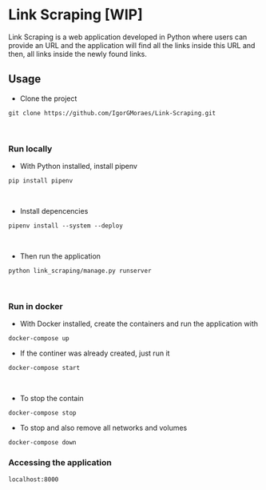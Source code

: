 # Link Scraping [WIP]

Link Scraping is a web application developed in Python where users can provide an URL and the application will find all the links inside this URL and then, all links inside the newly found links.

## Usage

-  Clone the project
```
git clone https://github.com/IgorGMoraes/Link-Scraping.git
```
<br>

### Run locally
-  With Python installed, install pipenv
```
pip install pipenv
```
<br>

-  Install depencencies
```
pipenv install --system --deploy
```
<br>

-  Then run the application
```
python link_scraping/manage.py runserver
```
<br>

### Run in docker
-  With Docker installed, create the containers and run the application with
```
docker-compose up
```
- If the continer was already created, just run it 
```
docker-compose start
```
<br>

- To stop the contain
```
docker-compose stop
```
- To stop and also remove all networks and volumes
```
docker-compose down
```

### Accessing the application
```
localhost:8000
```
